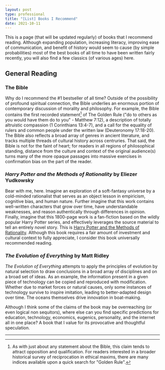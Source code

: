 ```yaml
---
layout: post
type: professional
title: "[List] Books I Recommend"
date: 2021-10-11
---
```


This is a page (that will be updated regularly) of books that I recommend reading. Although expanding population, increasing literacy, improving ease of communication, and benefit of history would seem to cause (by simple probabilities) most of the best books of all time to have been written fairly recently, you will also find a few classics (of various ages) here.

## General Reading

### The Bible
Why do I recommend the #1 bestseller of all time? Outside of the possibility of profound spiritual connection, the Bible underlies an enormous portion of contemporary discussion of morality and philosophy. For example, the Bible contains the first recorded statement[^GoldenRule] of The Golden Rule ("do to others as you would have them do to you" - Matthew 7:12), a description of totally altruistic compassion (1 Corinthians 13:4-7), and a call for the equality of rulers and common people under the written law (Deuteronomy 17:18-20). The Bible also reflects a broad array of genres in ancient literature, and tracks multiple threads of cultural history across centruries. That said, the Bible is not for the faint of heart; for readers in all regions of philosophical standing, distance from the culture and context of the original audience(s) turns many of the more opaque passages into massive exercises in confirmation bias on the part of the reader.

[^GoldenRule]: As with just about any statement about the Bible, this claim tends to attract opposition and qualification. For readers interested in a broader historical survey of reciprocation in ethical maxims, there are many indices available upon a quick search for "Golden Rule".

### *Harry Potter and the Methods of Rationality* by Eliezer Yudkowsky
Bear with me, here. Imagine an exploration of a soft-fantasy universe by a cold-minded rationalist that serves as an object lesson in empiricism, cognitive bias, and human nature. Further imagine that this work contains well-written characters that grow over time, have understandable weaknesses, and reason authentically through differences in opinion. Finally, imagine that this 1800-page work is a fan-fiction based on the wildly popular Harry Potter series, and effectively leverages the source material to tell an entirely novel story. This is [Harry Potter and the Methods of Rationality](http://www.hpmor.com/). Although this book requires a fair amount of investment and cultural context to fully appreciate, I consider this book universally recommended reading.

### *The Evolution of Everything* by Matt Ridley
*The Evolution of Everything* attempts to apply the principles of evolution by natural selection to draw conclusions in a broad array of disciplines and on a broad set of ideas. As an example, the information present in a given piece of technology can be copied and reproduced with modification. Whether due to market forces or natural causes, only some instances of technology survive to inspire imitation, leading to better-adapted design over time. The oceans themselves drive innovation in boat-making.

Although I think some of the claims of the book may be overreaching (or even logical non sequitors), where else can you find specific predictions for education, technology, economics, eugenics, personality, and the internet all in one place? A book that I value for its provocative and thoughtful speculation.

---
